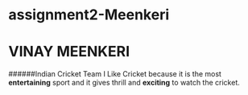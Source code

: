 # assignment2-Meenkeri
# VINAY MEENKERI
######Indian Cricket Team
I Like Cricket because it is the most **entertaining** sport and it gives thrill and **exciting** to watch the cricket.

